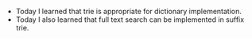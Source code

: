- Today I learned that trie is appropriate for dictionary implementation.
- Today I also learned that full text search can be implemented in suffix trie.
